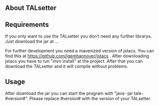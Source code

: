 ## About TALsetter

## Requirements
If you only want to use the TALsetter you don't need any further librarys. 
Just download the jar at ...

For further development you need a mavenized version of jstacs. 
You can find this at https://github.com/igemhannover/jstacs .
After downloading jstacs you have to run "mvn install" at the project.
After that you can download the TALsetter and it will compile without problems.


## Usage
After download the jar you can start the program with "java -jar tale-#version#". 
Please replace #version# with the version of your TALsetter.